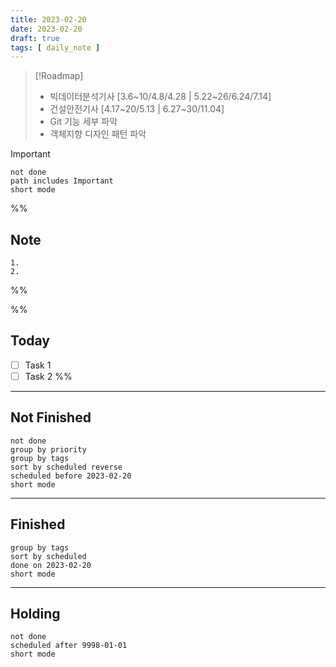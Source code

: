 ```yaml
---
title: 2023-02-20
date: 2023-02-20
draft: true
tags: [ daily_note ]
---
```


> [!Roadmap]
>
> - 빅데이터분석기사 [3.6~10/4.8/4.28 | 5.22~26/6.24/7.14]
> - 건설안전기사 [4.17~20/5.13 | 6.27~30/11.04]
> - Git 기능 세부 파악
> - 객체지향 디자인 패턴 파악

> [!important]
>
> ```tasks
> not done
> path includes Important
> short mode
> ```

%%

## Note

    1. 
    2.

%%

%%

## Today

- [ ] Task 1
- [ ] Task 2 %%

---

## Not Finished

```tasks
not done
group by priority
group by tags
sort by scheduled reverse
scheduled before 2023-02-20
short mode
```

---

## Finished

```tasks
group by tags
sort by scheduled
done on 2023-02-20
short mode
```

---

## Holding

```tasks
not done
scheduled after 9998-01-01
short mode
```
